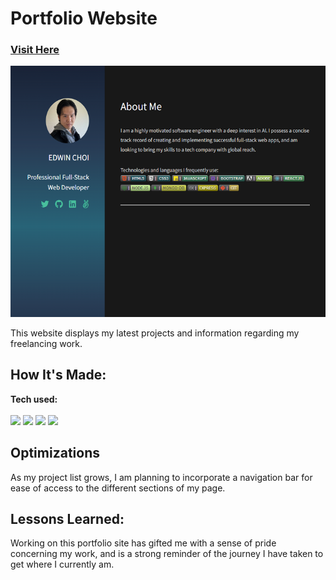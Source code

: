 <h1>Portfolio Website</h1>
<h3><a target="_blank" href="https://edwinchoi.netlify.app/" target="_blank">Visit Here</a></h3>
<p>
  <a href="https://edwinchoi.netlify.app/" target="_blank">
    <img src="https://github.com/ec-coding/Personal-Site/blob/main/images/Portfolio%20Banner.png">
  </a>
</p>

This website displays my latest projects and information regarding my freelancing work.

## How It's Made:

**Tech used:**<br>     
    <img src="https://img.shields.io/static/v1?label=|&message=HTML5&color=23555f&style=plastic&logo=html5"/>
    <img src="https://img.shields.io/static/v1?label=|&message=CSS3&color=285f65&style=plastic&logo=css3"/>
    <img src="https://img.shields.io/static/v1?label=|&message=JAVASCRIPT&color=3c7f5d&style=plastic&logo=javascript"/>
    <img src="https://img.shields.io/static/v1?label=|&message=BOOTSTRAP&color=316c5e&style=plastic&logo=bootstrap"/>

## Optimizations

As my project list grows, I am planning to incorporate a navigation bar for ease of access to the different sections of my page.

## Lessons Learned:

Working on this portfolio site has gifted me with a sense of pride concerning my work, and is a strong reminder of the journey I have taken to get where I currently am.


